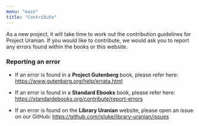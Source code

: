 ```yaml
---
menu: "main"
title: "Contribute"
---
```


As a new project, it will take time to work out the contribution guidelines for Project Uranian. If you would like to contribute, we would ask you to report any errors found within the books or this website.

### Reporting an error
* If an error is found in a **Project Gutenberg** book, please refer here: https://www.gutenberg.org/help/errata.html

* If an error is found in a **Standard Ebooks** book, please refer here: https://standardebooks.org/contribute/report-errors

* If an error is found on the **Library Uranian** website, please open an issue on our GitHub: https://github.com/jsluke/library-uranian/issues